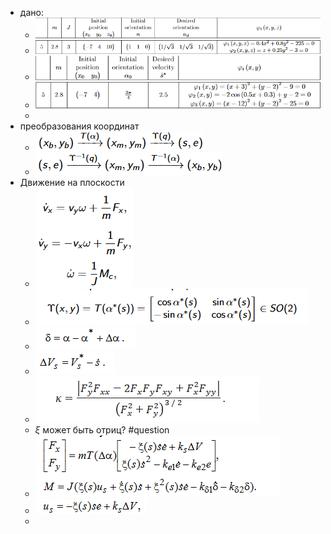 - дано:
	- ![image.png](../assets/image_1702999838259_0.png)
	- ![image.png](../assets/image_1702999849803_0.png)
	- ![image.png](../assets/image_1702999864197_0.png)
	- ![image.png](../assets/image_1702999873602_0.png)
	-
- преобразования координат
	- ![image.png](../assets/image_1702999414952_0.png)
	- ![image.png](../assets/image_1702999425722_0.png)
- Движение на плоскости
	- ![image.png](../assets/image_1703000371662_0.png)
	- ![image.png](../assets/image_1703028057072_0.png)
	- ![image.png](../assets/image_1703031630277_0.png)
	- ![image.png](../assets/image_1703031725246_0.png)
	- ![image.png](../assets/image_1703046557092_0.png)
	- $\xi$ может быть отриц? #question
	- ![image.png](../assets/image_1703047573195_0.png)
	- ![image.png](../assets/image_1703048991323_0.png)
	-